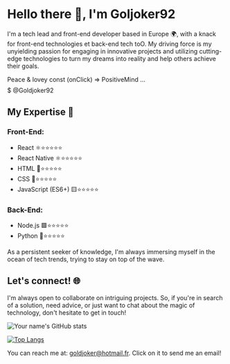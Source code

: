 # Hello there 👋, I'm Goljoker92


I'm a tech lead and front-end developer based in Europe 🌍, with a knack for front-end technologies et back-end tech toO. My driving force is my unyielding passion for engaging in innovative projects and utilizing cutting-edge technologies to turn my dreams into reality and help others achieve their goals.

Peace & lovey const (onClick) => PositiveMind ... $$$$$$$$$$$$$
@Goldjoker92 

## My Expertise 🚀
                  
### Front-End:
- React ⚛️⭐⭐⭐⭐⭐
- React Native ⚛️⭐⭐⭐⭐⭐
- HTML 📄⭐⭐⭐⭐⭐
- CSS 🎨⭐⭐⭐⭐⭐
- JavaScript (ES6+) 🟨⭐⭐⭐⭐⭐

### Back-End:
- Node.js 🟩⭐⭐⭐⭐⭐
- Python 🐍⭐⭐⭐⭐⭐

As a persistent seeker of knowledge, I'm always immersing myself in the ocean of tech trends, trying to stay on top of the wave. 

## Let's connect! 🌐

I'm always open to collaborate on intriguing projects. So, if you're in search of a solution, need advice, or just want to chat about the magic of technology, don't hesitate to get in touch!



![Your name's GitHub stats](https://github-readme-stats.vercel.app/api?username=Goldjoker92&show_icons=true&theme=radical)

[![Top Langs](https://github-readme-stats.vercel.app/api/top-langs/?username=Goldjoker92&layout=compact&theme=dark)](https://github.com/Goldjoker92/github-readme-stats)

You can reach me at: [goldjoker@hotmail.fr](mailto:goldjoker@hotmail.fr). Click on it to send me an email!




